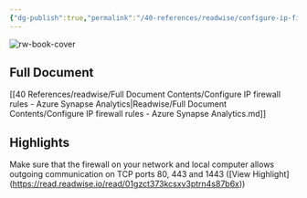 ```yaml
---
{"dg-publish":true,"permalink":"/40-references/readwise/configure-ip-firewall-rules-azure-synapse-analytics/","tags":["rw/articles"]}
---
```


![rw-book-cover](https://learn.microsoft.com/en-us/media/logos/logo-ms-social.png)

## Full Document
[[40 References/readwise/Full Document Contents/Configure IP firewall rules - Azure Synapse Analytics\|Readwise/Full Document Contents/Configure IP firewall rules - Azure Synapse Analytics.md]]

## Highlights
Make sure that the firewall on your network and local computer allows outgoing communication on TCP ports 80, 443 and 1443 ([View Highlight] (https://read.readwise.io/read/01gzct373kcsxv3ptrn4s87b6x))



